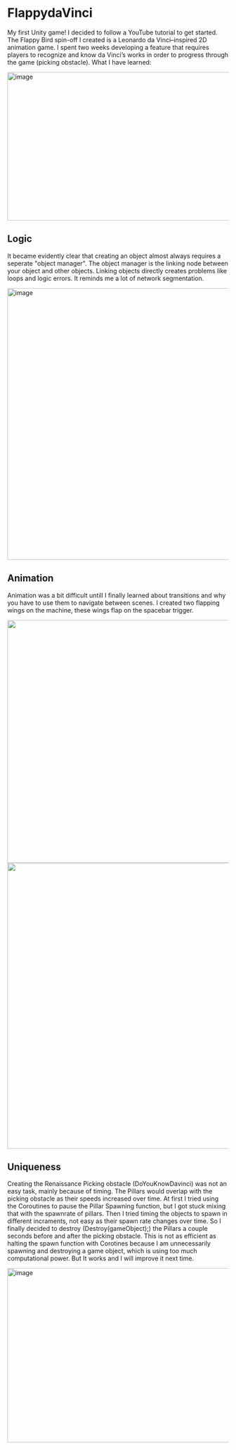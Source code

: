 # FlappydaVinci
My first Unity game! I decided to follow a YouTube tutorial to get started. The Flappy Bird spin-off I created is a Leonardo da Vinci–inspired 2D animation game. I spent two weeks developing a feature that requires players to recognize and know da Vinci’s works in order to progress through the game (picking obstacle). What I have learned:

<img width="601" height="338" alt="image" src="https://github.com/user-attachments/assets/3129939d-2462-448a-bc9f-d28136e84ebe" />


## Logic 
It became evidently clear that creating an object almost always requires a seperate "object manager". The object manager is the linking node between your object and other objects. Linking objects directly creates problems like loops and logic errors. It reminds me a lot of network segmentation.

<img width="1182" height="619" alt="image" src="https://github.com/user-attachments/assets/7d859183-fd09-4c12-81ba-a388b4f24347" />

## Animation
Animation was a bit difficult untill I finally learned about transitions and why you have to use them to navigate between scenes. I created two flapping wings on the machine, these wings flap on the spacebar trigger.

<p align="center">
<img width="1124" height="553" alt="image" src="https://github.com/user-attachments/assets/99cd221b-ac18-4f07-a9bb-e797981a5848" />
<img width="1278" height="651" alt="image" src="https://github.com/user-attachments/assets/90063617-0ba0-437f-9c3e-1e88ff278b1f" />
</p>

## Uniqueness
Creating the Renaissance Picking obstacle (DoYouKnowDavinci) was not an easy task, mainly because of timing. The Pillars would overlap with the picking obstacle as their speeds increased over time. At first I tried using the Coroutines to pause the Pillar Spawning function, but I got stuck mixing that with the spawnrate of pillars. Then I tried timing the objects to spawn in different incraments, not easy as their spawn rate changes over time. So I finally decided to destroy (Destroy(gameObject);) the Pillars a couple seconds before and after the picking obstacle. This is not as efficient as halting the spawn function with Corotines because I am unnecessarily spawning and destroying a game object, which is using too much computational power. But It works and I will improve it next time.

<img width="655" height="397" alt="image" src="https://github.com/user-attachments/assets/0f2600db-c80f-475a-96db-89c9f825cda7" />

